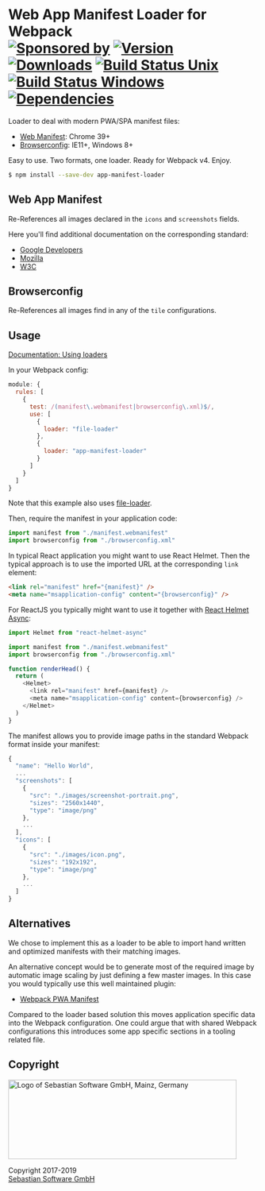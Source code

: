 # Web App Manifest Loader for Webpack<br/>[![Sponsored by][sponsor-img]][sponsor] [![Version][npm-version-img]][npm] [![Downloads][npm-downloads-img]][npm] [![Build Status Unix][travis-img]][travis] [![Build Status Windows][appveyor-img]][appveyor] [![Dependencies][deps-img]][deps]

[sponsor]: https://www.sebastian-software.de
[deps]: https://david-dm.org/sebastian-software/app-manifest-loader
[npm]: https://www.npmjs.com/package/app-manifest-loader
[travis]: https://travis-ci.org/sebastian-software/app-manifest-loader
[appveyor]: https://ci.appveyor.com/project/swernerx/app-manifest-loader/branch/master
[sponsor-img]: https://badgen.net/badge/Sponsored%20by/Sebastian%20Software/692446
[deps-img]: https://badgen.net/david/dep/sebastian-software/app-manifest-loader
[npm-downloads-img]: https://badgen.net/npm/dm/app-manifest-loader
[npm-version-img]: https://badgen.net/npm/v/app-manifest-loader
[travis-img]: https://badgen.net/travis/sebastian-software/app-manifest-loader?label=unix%20build
[appveyor-img]: https://badgen.net/appveyor/ci/swernerx/app-manifest-loader?label=windows%20build

Loader to deal with modern PWA/SPA manifest files:

- [Web Manifest](https://developer.mozilla.org/en-US/docs/Web/Manifest): Chrome 39+
- [Browserconfig](<https://docs.microsoft.com/en-us/previous-versions/windows/internet-explorer/ie-developer/platform-apis/dn320426(v=vs.85)>): IE11+, Windows 8+

Easy to use. Two formats, one loader. Ready for Webpack v4. Enjoy.

```bash
$ npm install --save-dev app-manifest-loader
```

## Web App Manifest

Re-References all images declared in the `icons` and `screenshots` fields.

Here you'll find additional documentation on the corresponding standard:

- [Google Developers](https://developers.google.com/web/fundamentals/web-app-manifest/)
- [Mozilla](https://developer.mozilla.org/en-US/docs/Web/Manifest)
- [W3C](http://www.w3.org/TR/appmanifest/)

## Browserconfig

Re-References all images find in any of the `tile` configurations.

## Usage

[Documentation: Using loaders](https://webpack.js.org/concepts/loaders/#using-loaders)

In your Webpack config:

```js
module: {
  rules: [
    {
      test: /(manifest\.webmanifest|browserconfig\.xml)$/,
      use: [
        {
          loader: "file-loader"
        },
        {
          loader: "app-manifest-loader"
        }
      ]
    }
  ]
}
```

Note that this example also uses [file-loader](https://github.com/webpack-contrib/file-loader).

Then, require the manifest in your application code:

```js
import manifest from "./manifest.webmanifest"
import browserconfig from "./browserconfig.xml"
```

In typical React application you might want to use React Helmet. Then the typical approach is to use the imported URL at the corresponding `link` element:

```html
<link rel="manifest" href="{manifest}" />
<meta name="msapplication-config" content="{browserconfig}" />
```

For ReactJS you typically might want to use it together with [React Helmet Async](https://github.com/staylor/react-helmet-async):

```js
import Helmet from "react-helmet-async"

import manifest from "./manifest.webmanifest"
import browserconfig from "./browserconfig.xml"

function renderHead() {
  return (
    <Helmet>
      <link rel="manifest" href={manifest} />
      <meta name="msapplication-config" content={browserconfig} />
    </Helmet>
  )
}
```

The manifest allows you to provide image paths in the standard Webpack format inside your manifest:

```js
{
  "name": "Hello World",
  ...
  "screenshots": [
    {
      "src": "./images/screenshot-portrait.png",
      "sizes": "2560x1440",
      "type": "image/png"
    },
    ...
  ],
  "icons": [
    {
      "src": "./images/icon.png",
      "sizes": "192x192",
      "type": "image/png"
    },
    ...
  ]
}
```

## Alternatives

We chose to implement this as a loader to be able to import hand written and optimized manifests with their matching images.

An alternative concept would be to generate most of the required image by automatic image scaling by just defining a few master images. In this case you would typically use this well maintained plugin:

- [Webpack PWA Manifest](https://github.com/arthurbergmz/webpack-pwa-manifest)

Compared to the loader based solution this moves application specific data into the Webpack configuration. One could argue that with shared Webpack configurations this introduces some app specific sections in a tooling related file.

## Copyright

<img src="https://cdn.rawgit.com/sebastian-software/sebastian-software-brand/0d4ec9d6/sebastiansoftware-en.svg" alt="Logo of Sebastian Software GmbH, Mainz, Germany" width="460" height="160"/>

Copyright 2017-2019<br/>[Sebastian Software GmbH](http://www.sebastian-software.de)
